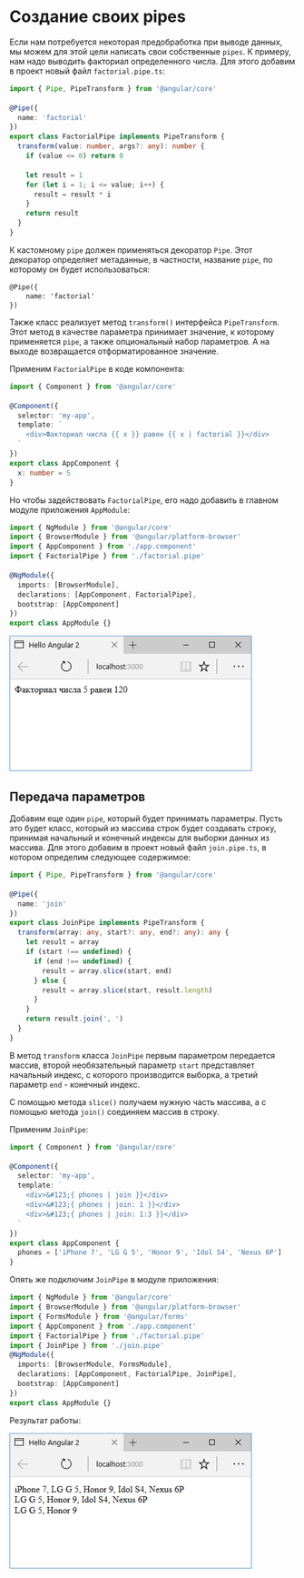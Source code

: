 # Создание своих pipes

Если нам потребуется некоторая предобработка при выводе данных, мы можем для этой цели написать свои собственные `pipes`. К примеру, нам надо выводить факториал определенного числа. Для этого добавим в проект новый файл `factorial.pipe.ts`:

```typescript
import { Pipe, PipeTransform } from '@angular/core'

@Pipe({
  name: 'factorial'
})
export class FactorialPipe implements PipeTransform {
  transform(value: number, args?: any): number {
    if (value <= 0) return 0

    let result = 1
    for (let i = 1; i <= value; i++) {
      result = result * i
    }
    return result
  }
}
```

К кастомному `pipe` должен применяться декоратор `Pipe`. Этот декоратор определяет метаданные, в частности, название `pipe`, по которому он будет использоваться:

```
@Pipe({
    name: 'factorial'
})
```

Также класс реализует метод `transform()` интерфейса `PipeTransform`. Этот метод в качестве параметра принимает значение, к которому применяется `pipe`, а также опциональный набор параметров. А на выходе возвращается отформатированное значение.

Применим `FactorialPipe` в коде компонента:

```typescript
import { Component } from '@angular/core'

@Component({
  selector: 'my-app',
  template: `
    <div>Факториал числа {{ x }} равен {{ x | factorial }}</div>
  `
})
export class AppComponent {
  x: number = 5
}
```

Но чтобы задействовать `FactorialPipe`, его надо добавить в главном модуле приложения `AppModule`:

```typescript
import { NgModule } from '@angular/core'
import { BrowserModule } from '@angular/platform-browser'
import { AppComponent } from './app.component'
import { FactorialPipe } from './factorial.pipe'

@NgModule({
  imports: [BrowserModule],
  declarations: [AppComponent, FactorialPipe],
  bootstrap: [AppComponent]
})
export class AppModule {}
```

![Скриншот](create-pipes-1.png)

## Передача параметров

Добавим еще один `pipe`, который будет принимать параметры. Пусть это будет класс, который из массива строк будет создавать строку, принимая начальный и конечный индексы для выборки данных из массива. Для этого добавим в проект новый файл `join.pipe.ts`, в котором определим следующее содержимое:

```typescript
import { Pipe, PipeTransform } from '@angular/core'

@Pipe({
  name: 'join'
})
export class JoinPipe implements PipeTransform {
  transform(array: any, start?: any, end?: any): any {
    let result = array
    if (start !== undefined) {
      if (end !== undefined) {
        result = array.slice(start, end)
      } else {
        result = array.slice(start, result.length)
      }
    }
    return result.join(', ')
  }
}
```

В метод `transform` класса `JoinPipe` первым параметром передается массив, второй необязательный параметр `start` представляет начальный индекс, с которого производится выборка, а третий параметр `end` - конечный индекс.

С помощью метода `slice()` получаем нужную часть массива, а с помощью метода `join()` соединяем массив в строку.

Применим `JoinPipe`:

```typescript
import { Component } from '@angular/core'

@Component({
  selector: 'my-app',
  template: `
    <div>&#123;{ phones | join }}</div>
    <div>&#123;{ phones | join: 1 }}</div>
    <div>&#123;{ phones | join: 1:3 }}</div>
  `
})
export class AppComponent {
  phones = ['iPhone 7', 'LG G 5', 'Honor 9', 'Idol S4', 'Nexus 6P']
}
```

Опять же подключим `JoinPipe` в модуле приложения:

```typescript
import { NgModule } from '@angular/core'
import { BrowserModule } from '@angular/platform-browser'
import { FormsModule } from '@angular/forms'
import { AppComponent } from './app.component'
import { FactorialPipe } from './factorial.pipe'
import { JoinPipe } from './join.pipe'
@NgModule({
  imports: [BrowserModule, FormsModule],
  declarations: [AppComponent, FactorialPipe, JoinPipe],
  bootstrap: [AppComponent]
})
export class AppModule {}
```

Результат работы:

![Скриншот](create-pipes-2.png)
